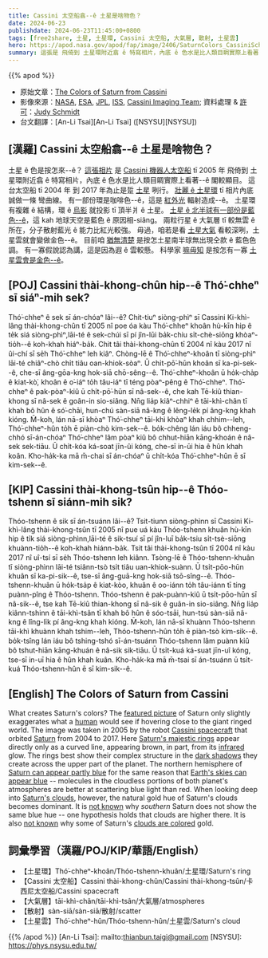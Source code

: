 ```yaml
---
title: Cassini 太空船翕--ê 土星是啥物色？
date: 2024-06-23
publishdate: 2024-06-23T11:45:00+0800
tags: [free2share, 土星, 土星環, Cassini 太空船, 大氣層, 散射, 土星雲]
hero: https://apod.nasa.gov/apod/fap/image/2406/SaturnColors_CassiniSchmidt_960.jpg
summary: 這張是 飛倚到 土星環附近翕 ê 特寫相片，內底 ê 色水是比人類目睭實際上看著--ê 閣較顯目。
---
```


{{% apod %}}

- 原始文章：[The Colors of Saturn from Cassini](https://apod.nasa.gov/apod/ap240623.html)
- 影像來源：[NASA](https://www.nasa.gov/ ), [ESA](https://www.esa.int/), [JPL](https://www.jpl.nasa.gov/), [ISS]( http://ciclops.org/iss/iss.php), [Cassini Imaging Team](http://ciclops.org/); 資料處理 & [許可][License2]：[Judy Schmidt](https://geckzilla.com/)
- 台文翻譯：[An-Li Tsai][An-Li Tsai] ([NSYSU][NSYSU])

## [漢羅] Cassini 太空船翕--ê 土星是啥物色？
土星 ê 色是按怎來--ê？
[這張相片][featured picture] 是 [Cassini 機器人太空船][Cassini spacecraft] tī 2005 年 飛倚到 土星環附近翕 ê 特寫相片，內底 ê 色水是比人類目睭實際上看著--ê 閣較顯目。
這台太空船 tī 2004 年 到 2017 年為止是踅 [土星][Saturn] 咧行。
[壯麗 ê 土星環][Saturn's majestic rings] tī 相片內底 誠做一條 彎曲線。
有一部份環是咖啡色--ê，這是 [紅外光][infrared] 輻射造成--ê。
土星環有複雜 ê 結構，環 ê [烏影][dark shadows] 就投影 tī 頂半爿 ê 土星。
[土星 ê 北半球有一部份是藍色--ê][Saturn can appear partly blue]，這 kah 地球天空是藍色 ê 原因相-siâng。
兩粒行星 ê 大氣層 tī 較無雲 ê 所在，分子散射藍光 ê 能力比紅光較強。
毋過，咱若是看 [土星大氣][Saturn's clouds] 看較深咧，土星雲就會變做金色--ê。
目前咱 [猶無清楚][not known 1] 是按怎土星南半球無出現仝款 ê 藍色色調。
有一寡假說認為講，這是因為遐 ê 雲較懸。
科學家 [嘛毋知][not known 2] 是按怎有一寡 [土星雲會是金色--ê][clouds are colored]。

## [POJ] Cassini thài-khong-chûn hip--ê Thó͘-chheⁿ sī siáⁿ-mih sek?
Thó͘-chheⁿ ê sek sī án-chóaⁿ lâi--ê?
Chit-tiuⁿ siòng-phìⁿ sī Cassini Ki-khì-lâng thài-khong-chûn tī 2005 nî poe óa kàu Thó͘-chheⁿ khoân hù-kīn hip ê te̍k siá siòng-phìⁿ,lāi-té ê sek-chúi sī pí jîn-lūi ba̍k-chiu si̍t-chè-siōng khòaⁿ-tio̍h--ê koh-khah hiáⁿ-ba̍k.
Chit tâi thài-khong-chûn tī 2004 nî kàu 2017 nî ûi-chí sī se̍h Thó͘-chheⁿ leh kiâⁿ.
Chòng-lē ê Thó͘-chheⁿ-khoân tī siòng-phìⁿ lāi-té chiâⁿ-chò chi̍t tiâu oan-khiok-sòaⁿ.
Ū chi̍t-pō͘-hūn khoân sī ka-pi-sek--ê, che-sī âng-gōa-kng hok-siā chō-sêng--ê.
Thó͘-chheⁿ-khoân ū ho̍k-cha̍p ê kiat-kò͘, khoân ê o͘-iáⁿ to̍h tâu-iáⁿ tī téng pòaⁿ-pêng ê Thó͘-chheⁿ.
Thó͘-chheⁿ ê pak-pòaⁿ-kiû ū chi̍t-pō͘-hūn sī nâ-sek--ê, che kah Tē-kiû thian-khong sī nâ-sek ê goân-in sio-siâng.
Nn̄g lia̍p kiâⁿ-chhiⁿ ê tāi-khì-chân tī khah bô hûn ê só͘-chāi, hun-chú sàn-siā nâ-kng ê lêng-le̍k pí âng-kng khah kióng.
M̄-koh, lán nā-sī khòaⁿ Thó͘-chheⁿ tāi-khì khòaⁿ khah chhim--leh, Thó͘-chheⁿ-hûn to̍h ē piàn-chò kim-sek--ê.
bo̍k-chêng lán iáu bô chheng-chhó sī-án-chóaⁿ Thó͘-chheⁿ lâm pòaⁿ kiû bô chhut-hiān kāng-khoán ê nâ-sek sek-tiāu.
Ū chi̍t-kóa ká-soat jīn-ûi kóng, che-sī in-ūi hia ê hûn khah koân.
Kho-ha̍k-ka mā m̄-chai sī án-chóaⁿ ū chi̍t-kóa Thó͘-chheⁿ-hûn ē sī kim-sek--ê.

## [KIP] Cassini thài-khong-tsûn hip--ê Thóo-tshenn sī siánn-mih sik?
Thóo-tshenn ê sik sī án-tsuánn lâi--ê?
Tsit-tiunn siòng-phìnn sī Cassini Ki-khì-lâng thài-khong-tsûn tī 2005 nî pue uá kàu Thóo-tshenn khuân hù-kīn hip ê ti̍k siá siòng-phìnn,lāi-té ê sik-tsuí sī pí jîn-luī ba̍k-tsiu si̍t-tsè-siōng khuànn-tio̍h--ê koh-khah hiánn-ba̍k.
Tsit tâi thài-khong-tsûn tī 2004 nî kàu 2017 nî uî-tsí sī se̍h Thóo-tshenn leh kiânn.
Tsòng-lē ê Thóo-tshenn-khuân tī siòng-phìnn lāi-té tsiânn-tsò tsi̍t tiâu uan-khiok-suànn.
Ū tsi̍t-pōo-hūn khuân sī ka-pi-sik--ê, tse-sī âng-guā-kng hok-siā tsō-sîng--ê.
Thóo-tshenn-khuân ū ho̍k-tsa̍p ê kiat-kòo, khuân ê oo-iánn to̍h tâu-iánn tī tíng puànn-pîng ê Thóo-tshenn.
Thóo-tshenn ê pak-puànn-kiû ū tsi̍t-pōo-hūn sī nâ-sik--ê, tse kah Tē-kiû thian-khong sī nâ-sik ê guân-in sio-siâng.
Nn̄g lia̍p kiânn-tshinn ê tāi-khì-tsân tī khah bô hûn ê sóo-tsāi, hun-tsú sàn-siā nâ-kng ê lîng-li̍k pí âng-kng khah kióng.
M̄-koh, lán nā-sī khuànn Thóo-tshenn tāi-khì khuànn khah tshim--leh, Thóo-tshenn-hûn to̍h ē piàn-tsò kim-sik--ê.
bo̍k-tsîng lán iáu bô tshing-tshó sī-án-tsuánn Thóo-tshenn lâm puànn kiû bô tshut-hiān kāng-khuán ê nâ-sik sik-tiāu.
Ū tsi̍t-kuá ká-suat jīn-uî kóng, tse-sī in-uī hia ê hûn khah kuân.
Kho-ha̍k-ka mā m̄-tsai sī án-tsuánn ū tsi̍t-kuá Thóo-tshenn-hûn ē sī kim-sik--ê.

## [English] The Colors of Saturn from Cassini
What creates Saturn's colors?
The [featured picture][featured picture] of Saturn only slightly exaggerates what a [human][human] would see if hovering close to the giant ringed world.
The image was taken in 2005 by the robot [Cassini spacecraft][Cassini spacecraft] that orbited [Saturn][Saturn] from 2004 to 2017.
Here [Saturn's majestic rings][Saturn's majestic rings] appear directly only as a curved line, appearing brown, in part, from its [infrared][infrared] glow.
The rings best show their complex structure in the [dark shadows][dark shadows] they create across the upper part of the planet.
The northern hemisphere of [Saturn can appear partly blue][Saturn can appear partly blue] for the same reason that [Earth's skies can appear blue][Earth's skies can appear blue] -- molecules in the cloudless portions of both planet's atmospheres are better at scattering blue light than red.
When looking deep into [Saturn's clouds][Saturn's clouds], however, the natural gold hue of Saturn's clouds becomes dominant.
It is [not known][not known 1] why _southern_ Saturn does not show the same blue hue -- one hypothesis holds that clouds are higher there.
It is also [not known][not known 2] why some of Saturn's [clouds are colored][clouds are colored] gold.

## 詞彙學習（漢羅/POJ/KIP/華語/English）
- 【土星環】Thó͘-chheⁿ-khoân/Thóo-tshenn-khuân/土星環/Saturn's ring
- 【Cassini 太空船】Cassini thài-khong-chûn/Cassini thài-khong-tsûn/卡西尼太空船/Cassini spacecraft
- 【大氣層】tāi-khì-chân/tāi-khì-tsân/大氣層/atmospheres
- 【散射】sàn-siā/sàn-siā/散射/scatter
- 【土星雲】Thó͘-chheⁿ-hûn/Thóo-tshenn-hûn/土星雲/Saturn's cloud

{{% /apod %}}
[An-Li Tsai]: mailto:thianbun.taigi@gmail.com
[NSYSU]: https://phys.nsysu.edu.tw/

[copyright]: https://apod.nasa.gov/apod/fap/lib/about_apod.html#srapply
[License3]: https://creativecommons.org/licenses/by/3.0/
[License2]: https://creativecommons.org/licenses/by/2.0/

[featured picture]:https://www.flickr.com/photos/geckzilla/12713966445/in/dateposted/
[human]:https://apod.nasa.gov/apod/ap190818.html
[Cassini spacecraft]:https://www.esa.int/Science_Exploration/Space_Science/Cassini-Huygens/Cassini_spacecraft
[Saturn]:https://science.nasa.gov/saturn/
[Saturn's majestic rings]:https://en.wikipedia.org/wiki/Saturn%27s_rings
[infrared]:https://science.nasa.gov/ems/07_infraredwaves
[dark shadows]:https://www.youtube.com/watch?v=OSbCqp_a3iE
[Saturn can appear partly blue]:https://science.nasa.gov/resource/saturns-blue-cranium/
[Earth's skies can appear blue]:http://math.ucr.edu/home/baez/physics/General/BlueSky/blue_sky.html
[Saturn's clouds]:https://apod.nasa.gov/apod/ap051010.html
[not known 1]:https://t4.ftcdn.net/jpg/04/93/02/15/360_F_493021526_XFLrdVJ5P2sF9GDz3Fsqtcbw8EhcXeQs.jpg
[not known 2]:https://ui.adsabs.harvard.edu/abs/2004cosp...35..466W/abstract
[clouds are colored]:https://apod.nasa.gov/apod/ap960803.html
